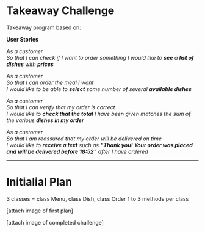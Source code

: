 # Takeaway Challenge

Takeaway program based on:

**User Stories**

_As a customer  
So that I can check if I want to order something
I would like to **see** a **list of dishes** with **prices**_

_As a customer  
So that I can order the meal I want  
I would like to be able to **select** some number of several **available dishes**_

_As a customer  
So that I can verify that my order is correct  
I would like to **check that the total** I have been given matches the sum of the various **dishes in my order**_

_As a customer  
So that I am reassured that my order will be delivered on time  
I would like to **receive a text** such as **"Thank you! Your order was placed and will be delivered before 18:52"** after I have ordered_

---
# Initialial Plan

3 classes = class Menu, class Dish, class Order
1 to 3 methods per class

[attach image of first plan]

[attach image of completed challenge]
